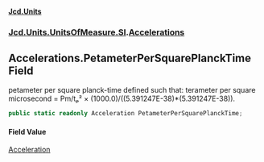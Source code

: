 #### [Jcd.Units](index 'index')
### [Jcd.Units.UnitsOfMeasure.SI](Jcd.Units.UnitsOfMeasure.SI 'Jcd.Units.UnitsOfMeasure.SI').[Accelerations](Accelerations 'Jcd.Units.UnitsOfMeasure.SI.Accelerations')

## Accelerations.PetameterPerSquarePlanckTime Field

petameter per square planck-time defined such that: terameter per square microsecond = Pm/tₚ² ×
(1000.0)/((5.391247E-38)*(5.391247E-38)).

```csharp
public static readonly Acceleration PetameterPerSquarePlanckTime;
```

#### Field Value
[Acceleration](Acceleration 'Jcd.Units.UnitTypes.Acceleration')